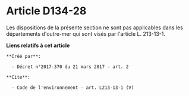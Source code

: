 # Article D134-28

Les dispositions de la présente section ne sont pas applicables dans les départements d'outre-mer qui sont visés par
l'article L. 213-13-1.

**Liens relatifs à cet article**

	**Créé par**:

	  - Décret n°2017-370 du 21 mars 2017 - art. 2

	**Cite**:

	  - Code de l'environnement - art. L213-13-1 (V)
